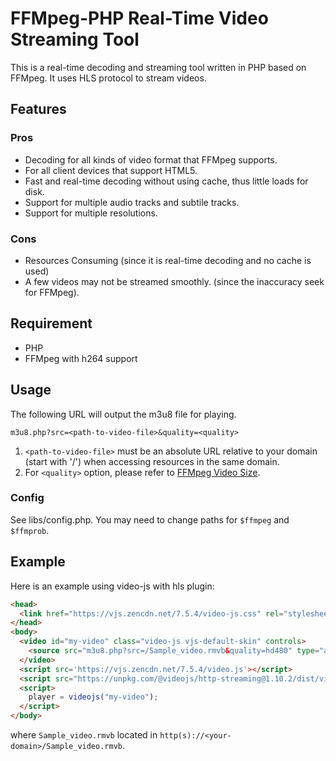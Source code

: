 # FFMpeg-PHP Real-Time Video Streaming Tool

This is a real-time decoding and streaming tool written in PHP based on FFMpeg. It uses HLS protocol to stream videos.

## Features

### Pros

- Decoding for all kinds of video format that FFMpeg supports.
- For all client devices that support HTML5.
- Fast and real-time decoding without using cache, thus little loads for disk.
- Support for multiple audio tracks and subtile tracks.
- Support for multiple resolutions.

### Cons

- Resources Consuming (since it is real-time decoding and no cache is used)
- A few videos may not be streamed smoothly. (since the inaccuracy seek for FFMpeg).

## Requirement

- PHP
- FFMpeg with h264 support

## Usage

The following URL will output the m3u8 file for playing.

    m3u8.php?src=<path-to-video-file>&quality=<quality>

1. `<path-to-video-file>` must be an absolute URL relative to your domain (start with '/') when accessing resources in the same domain.
2. For `<quality>` option, please refer to [FFMpeg Video Size](https://ffmpeg.org/ffmpeg-all.html#Video-size).

### Config

See libs/config.php. You may need to change paths for `$ffmpeg` and `$ffmprob`.

## Example

Here is an example using video-js with hls plugin:

```html
<head>
  <link href="https://vjs.zencdn.net/7.5.4/video-js.css" rel="stylesheet">
</head>
<body>
  <video id="my-video" class="video-js vjs-default-skin" controls>
    <source src="m3u8.php?src=/Sample_video.rmvb&quality=hd480" type="application/x-mpegURL">
  </video>
  <script src='https://vjs.zencdn.net/7.5.4/video.js'></script>
  <script src="https://unpkg.com/@videojs/http-streaming@1.10.2/dist/videojs-http-streaming.min.js"></script>
  <script>
    player = videojs("my-video");
  </script>
</body>
```

where `Sample_video.rmvb` located in `http(s)://<your-domain>/Sample_video.rmvb`.

